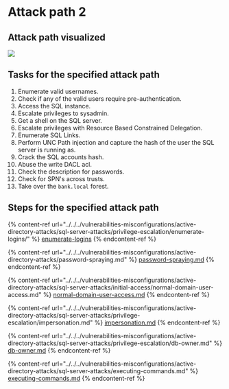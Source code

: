 # Attack path 2

## Attack path visualized

![](<../../../.gitbook/assets/attack\_path2.drawio (2).png>)

## Tasks for the specified attack path

1. Enumerate valid usernames.
2. Check if any of the valid users require pre-authentication.
3. Access the SQL instance.
4. Escalate privileges to sysadmin.
5. Get a shell on the SQL server.
6. Escalate privileges with Resource Based Constrained Delegation.
7. Enumerate SQL Links.
8. Perform UNC Path injection and capture the hash of the user the SQL server is running as.
9. Crack the SQL accounts hash.
10. Abuse the write DACL acl.
11. Check the description for passwords.
12. Check for SPN's across trusts.
13. Take over the `bank.local` forest.

## Steps for the specified attack path

{% content-ref url="../../../vulnerabilities-misconfigurations/active-directory-attacks/sql-server-attacks/privilege-escalation/enumerate-logins/" %}
[enumerate-logins](../../../vulnerabilities-misconfigurations/active-directory-attacks/sql-server-attacks/privilege-escalation/enumerate-logins/)
{% endcontent-ref %}

{% content-ref url="../../../vulnerabilities-misconfigurations/active-directory-attacks/password-spraying.md" %}
[password-spraying.md](../../../vulnerabilities-misconfigurations/active-directory-attacks/password-spraying.md)
{% endcontent-ref %}

{% content-ref url="../../../vulnerabilities-misconfigurations/active-directory-attacks/sql-server-attacks/initial-access/normal-domain-user-access.md" %}
[normal-domain-user-access.md](../../../vulnerabilities-misconfigurations/active-directory-attacks/sql-server-attacks/initial-access/normal-domain-user-access.md)
{% endcontent-ref %}

{% content-ref url="../../../vulnerabilities-misconfigurations/active-directory-attacks/sql-server-attacks/privilege-escalation/impersonation.md" %}
[impersonation.md](../../../vulnerabilities-misconfigurations/active-directory-attacks/sql-server-attacks/privilege-escalation/impersonation.md)
{% endcontent-ref %}

{% content-ref url="../../../vulnerabilities-misconfigurations/active-directory-attacks/sql-server-attacks/privilege-escalation/db-owner.md" %}
[db-owner.md](../../../vulnerabilities-misconfigurations/active-directory-attacks/sql-server-attacks/privilege-escalation/db-owner.md)
{% endcontent-ref %}

{% content-ref url="../../../vulnerabilities-misconfigurations/active-directory-attacks/sql-server-attacks/executing-commands.md" %}
[executing-commands.md](../../../vulnerabilities-misconfigurations/active-directory-attacks/sql-server-attacks/executing-commands.md)
{% endcontent-ref %}

